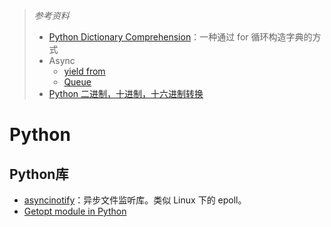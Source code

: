 > *参考资料*
>
> - [Python Dictionary Comprehension](https://www.programiz.com/python-programming/dictionary)：一种通过 for 循环构造字典的方式
> - Async
>   - [yield from](http://simeonvisser.com/posts/python-3-using-yield-from-in-generators-part-1.html)
>   - [Queue](https://docs.python.org/3/library/queue.html)
> - [Python 二进制，十进制，十六进制转换](https://blog.csdn.net/u012063703/article/details/42609833)

# Python





## Python库

- [asyncinotify](./asyncinotify.md)：异步文件监听库。类似 Linux 下的 epoll。
- [Getopt module in Python](https://www.geeksforgeeks.org/getopt-module-in-python/)